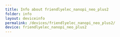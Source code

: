 ```yaml
---
title: Info about friendlyelec_nanopi_neo_plus2
folder: info
layout: deviceinfo
permalink: /devices/friendlyelec_nanopi_neo_plus2/
device: friendlyelec_nanopi_neo_plus2
---
```

